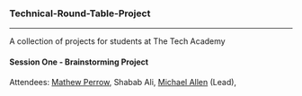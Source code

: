 ### Technical-Round-Table-Project
***

A collection of projects for students at The Tech Academy

#### Session One - Brainstorming Project

Attendees: [Mathew Perrow](https://github.com/mportland), Shabab Ali, [Michael Allen](https://github.com/mrmichaelgallen) (Lead), 
